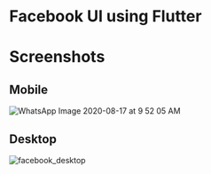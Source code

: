 # Facebook UI using Flutter

# Screenshots
## Mobile
![WhatsApp Image 2020-08-17 at 9 52 05 AM](https://user-images.githubusercontent.com/48143957/90357528-e7e93200-e070-11ea-9652-921450edfe0d.jpeg)

## Desktop
![facebook_desktop](https://user-images.githubusercontent.com/48143957/90357482-c38d5580-e070-11ea-8bec-48dc77b0f831.png)
